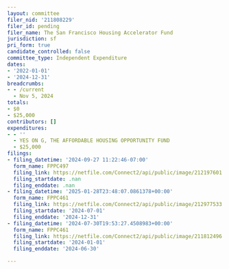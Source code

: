 ```yaml
---
layout: committee
filer_nid: '211808229'
filer_id: pending
filer_name: The San Francisco Housing Accelerator Fund
jurisdiction: sf
pri_form: true
candidate_controlled: false
committee_type: Independent Expenditure
dates:
- '2022-01-01'
- '2024-12-31'
breadcrumbs:
- - /current
  - Nov 5, 2024
totals:
- $0
- $25,000
contributors: []
expenditures:
- - ''
  - YES ON G, THE AFFORDABLE HOUSING OPPORTUNITY FUND
  - $25,000
filings:
- filing_datetime: '2024-09-27 11:22:46-07:00'
  form_name: FPPC497
  filing_link: https://netfile.com/Connect2/api/public/image/212197601
  filing_startdate: .nan
  filing_enddate: .nan
- filing_datetime: '2025-01-28T23:48:07.0861378+00:00'
  form_name: FPPC461
  filing_link: https://netfile.com/Connect2/api/public/image/212977533
  filing_startdate: '2024-07-01'
  filing_enddate: '2024-12-31'
- filing_datetime: '2024-07-30T19:53:27.4508983+00:00'
  form_name: FPPC461
  filing_link: https://netfile.com/Connect2/api/public/image/211812496
  filing_startdate: '2024-01-01'
  filing_enddate: '2024-06-30'

---
```

